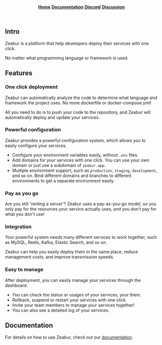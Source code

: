 <!-- <p align="center">
  <a href="https://zeabur.com">
    <img src="https://i.imgur.com/JSl9xHx.png" width="100%">
  </a>
</p> -->

<p align="center">
  <a href="https://zeabur.com"><strong>Home</strong></a>
  <a href="https://zeabur.com/docs"><strong>Documentation</strong></a>
  <a href="https://discord.gg/DrdGCvXEyY"><strong>Discord</strong></a>
  <a href="https://github.com/orgs/zeabur/discussions"><strong>Discussion</strong></a>
</p>
<br/>

## Intro

Zeabur is a platform that help developers deploy their services with one click. 

No matter what programming language or framework is used.

## Features

### One click deployment

Zeabur can automatically analyze the code to determine what language and framework the project uses. No more dockerfile or docker-compose.yml!

All you need to do is to push your code to the repository, and Zeabur will automatically deploy and update your services.

### Powerful configuration

Zeabur provides a powerful configuration system, which allows you to easily configure your services.

- Configure your environment variables easily, without `.env` files.
- Add domains for your services with one click. You can use your own domain or just use a subdomain of `zeabur.app`.
- Multiple environment support, such as `production`, `staging`, `development`, and so on. Bind different domains and branches to different environments to get a separate environment easily.

### Pay as you go

Are you still 'renting a server'? Zeabur uses a pay-as-you-go model, so you only pay for the resources your service actually uses, and you don't pay for what you don't use!

### Integration

Your powerful system needs many different services to work together, such as MySQL, Redis, Kafka, Elastic Search, and so on. 

Zeabur can help you easily deploy them in the same place, reduce management costs, and improve transmission speeds.

### Easy to manage

After deployment, you can easily manage your services through the dashboard.

- You can check the status or usages of your services, your them.
- Rollback, suspend or restart your services with one click.
- Invite your team members to manage your services together!
- You can also see a detailed log of your services.

## Documentation

For details on how to use Zeabur, check out our [documentation](https://zeabur.com/docs).
